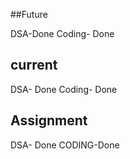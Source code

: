 ##Future

DSA-Done
Coding- Done
## current 

DSA- Done
Coding- Done 

## Assignment

DSA- Done
CODING-Done
